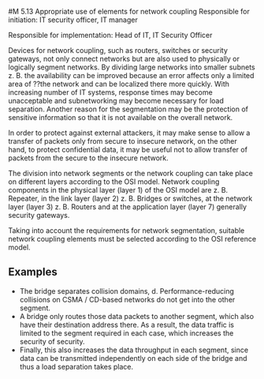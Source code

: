 #M 5.13 Appropriate use of elements for network coupling
Responsible for initiation: IT security officer, IT manager

Responsible for implementation: Head of IT, IT Security Officer

Devices for network coupling, such as routers, switches or security gateways, not only connect networks but are also used to physically or logically segment networks. By dividing large networks into smaller subnets z. B. the availability can be improved because an error affects only a limited area of ??the network and can be localized there more quickly. With increasing number of IT systems, response times may become unacceptable and subnetworking may become necessary for load separation. Another reason for the segmentation may be the protection of sensitive information so that it is not available on the overall network.

In order to protect against external attackers, it may make sense to allow a transfer of packets only from secure to insecure network, on the other hand, to protect confidential data, it may be useful not to allow transfer of packets from the secure to the insecure network.

The division into network segments or the network coupling can take place on different layers according to the OSI model. Network coupling components in the physical layer (layer 1) of the OSI model are z. B. Repeater, in the link layer (layer 2) z. B. Bridges or switches, at the network layer (layer 3) z. B. Routers and at the application layer (layer 7) generally security gateways.

Taking into account the requirements for network segmentation, suitable network coupling elements must be selected according to the OSI reference model.



## Examples 
* The bridge separates collision domains, d. Performance-reducing collisions on CSMA / CD-based networks do not get into the other segment.
* A bridge only routes those data packets to another segment, which also have their destination address there. As a result, the data traffic is limited to the segment required in each case, which increases the security of security.
* Finally, this also increases the data throughput in each segment, since data can be transmitted independently on each side of the bridge and thus a load separation takes place.




